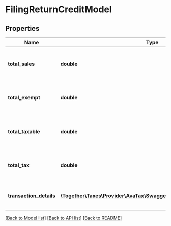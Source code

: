 # FilingReturnCreditModel

## Properties
Name | Type | Description | Notes
------------ | ------------- | ------------- | -------------
**total_sales** | **double** | The resourceFileId used to retrieve the attachment | [optional] 
**total_exempt** | **double** | The resourceFileId used to retrieve the attachment | [optional] 
**total_taxable** | **double** | The resourceFileId used to retrieve the attachment | [optional] 
**total_tax** | **double** | The resourceFileId used to retrieve the attachment | [optional] 
**transaction_details** | [**\Together\Taxes\Provider\AvaTax\Swagger\Model\WorksheetDocument[]**](WorksheetDocument.md) | The excluded carry over credit documents | [optional] 

[[Back to Model list]](../README.md#documentation-for-models) [[Back to API list]](../README.md#documentation-for-api-endpoints) [[Back to README]](../README.md)


